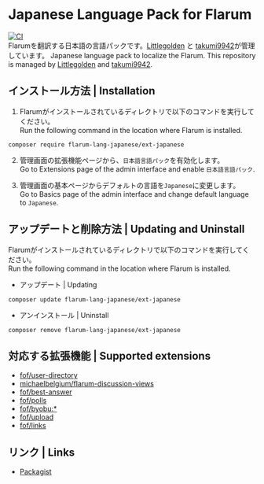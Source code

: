 # Japanese Language Pack for Flarum
[![CI](https://github.com/flarum-lang-japanese/ext-japanese/workflows/CI/badge.svg)](https://github.com/flarum-lang-japanese/ext-japanese/actions?query=workflow%3ACI)<br>
Flarumを翻訳する日本語の言語パックです。[Littlegolden](https://github.com/Littlegolden) と [takumi9942](https://github.com/takumi9942)が管理しています。
Japanese language pack to localize the Flarum. This repository is managed by [Littlegolden](https://github.com/Littlegolden) and [takumi9942](https://github.com/takumi9942).

## インストール方法 | Installation
1. Flarumがインストールされているディレクトリで以下のコマンドを実行してください。<br>
Run the following command in the location where Flarum is installed.
```
composer require flarum-lang-japanese/ext-japanese
```

2. 管理画面の拡張機能ページから、`` 日本語言語パック ``を有効化します。<br>
Go to Extensions page of the admin interface and enable ``日本語言語パック``.

3. 管理画面の基本ページからデフォルトの言語を``Japanese``に変更します。<br>
Go to Basics page of the admin interface and change default language to ``Japanese``.

## アップデートと削除方法 | Updating and Uninstall
Flarumがインストールされているディレクトリで以下のコマンドを実行してください。<br>
Run the following command in the location where Flarum is installed.

- アップデート | Updating
```
composer update flarum-lang-japanese/ext-japanese
```
- アンインストール | Uninstall
```
composer remove flarum-lang-japanese/ext-japanese
```

## 対応する拡張機能 | Supported extensions
- [fof/user-directory](https://github.com/FriendsOfFlarum/user-directory)
- [michaelbelgium/flarum-discussion-views](https://github.com/MichaelBelgium/flarum-discussion-views)
- [fof/best-answer](https://github.com/FriendsOfFlarum/best-answer)
- [fof/polls](https://github.com/FriendsOfFlarum/polls)
- [fof/byobu:*](https://github.com/FriendsOfFlarum/byobu)
- [fof/upload](http://github.com/FriendsOfFlarum/upload)
- [fof/links](https://github.com/FriendsOfFlarum/links)

## リンク | Links
- [Packagist](https://packagist.org/packages/flarum-lang-japanese/ext-japanese)